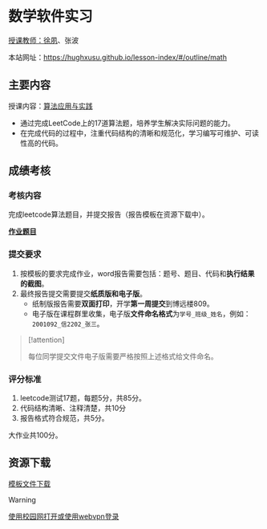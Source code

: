 # 数学软件实习

[授课教师：徐夙](https://hughxusu.github.io/lesson-index/#/c-teacher)、张波

本站网址：https://hughxusu.github.io/lesson-index/#/outline/math

## 主要内容

授课内容：[算法应用与实践](https://hughxusu.github.io/lesson-algorithm/#/) 

* 通过完成LeetCode上的17道算法题，培养学生解决实际问题的能力。
* 在完成代码的过程中，注重代码结构的清晰和规范化，学习编写可维护、可读性高的代码。

## 成绩考核

### 考核内容

完成leetcode算法题目，并提交报告（报告模板在资源下载中）。

[**作业题目**](/homework/leetcode)

### 提交要求

1. 按模板的要求完成作业，word报告需要包括：题号、题目、代码和**执行结果的截图**。
2. 最终报告提交需要提交**纸质版和电子版**。
   * 纸制版报告需要**双面打印**，开学**第一周提交**到博远楼809。
   * 电子版在课程群里收集，电子版**文件命名格式**为`学号_班级_姓名`，例如：`2001092_信2202_张三`。

> [!attention]
>
> 每位同学提交文件电子版需要严格按照上述格式给文件命名。

### 评分标准

1. leetcode测试17题，每题5分，共85分。
2. 代码结构清晰、注释清楚，共10分
3. 报告格式符合规范，共5分。

大作业共100分。

## 资源下载

[模板文件下载](https://resource-443.webvpn.ncut.edu.cn/asset/#/share?shareId=fa85a9a9390906d914597b96680e6aab)

> [!warning]
>
> [使用校园网打开或使用webvpn登录](https://webvpn.ncut.edu.cn/iam/login)



